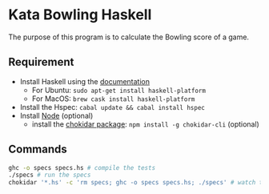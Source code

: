 # Kata Bowling Haskell

The purpose of this program is to calculate the Bowling score of a game.

## Requirement

* Install Haskell using the [documentation](https://www.haskell.org/platform/)
  * For Ubuntu: `sudo apt-get install haskell-platform`
  * For MacOS: `brew cask install haskell-platform`
* Install the Hspec: `cabal update && cabal install hspec`
* Install [Node](https://nodejs.org/en/download/) (optional)
  * install the [chokidar package](https://github.com/kimmobrunfeldt/chokidar-cli): `npm install -g chokidar-cli` (optional)


## Commands

```sh
ghc -o specs specs.hs # compile the tests
./specs # run the specs
chokidar '*.hs' -c 'rm specs; ghc -o specs specs.hs; ./specs' # watch the change and run the tests at every changes
```

